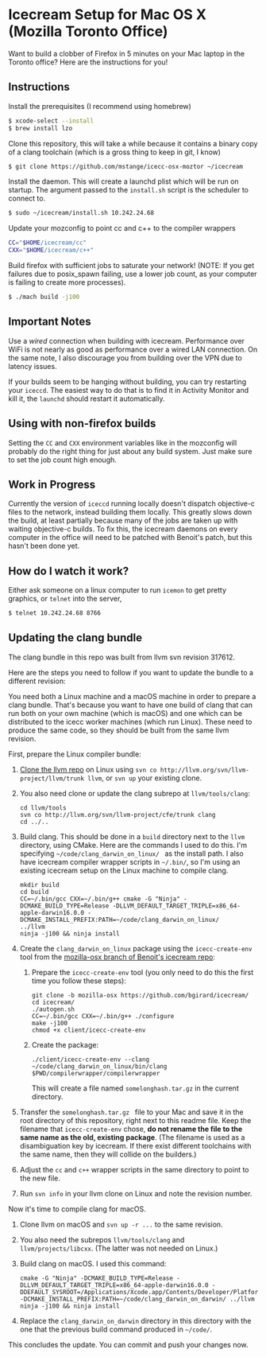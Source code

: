 # Icecream Setup for Mac OS X (Mozilla Toronto Office)

Want to build a clobber of Firefox in 5 minutes on your Mac laptop in the
Toronto office? Here are the instructions for you!

## Instructions

Install the prerequisites (I recommend using homebrew)

```bash
$ xcode-select --install
$ brew install lzo
```

Clone this repository, this will take a while because it contains a binary copy
of a clang toolchain (which is a gross thing to keep in git, I know)

```bash
$ git clone https://github.com/mstange/icecc-osx-moztor ~/icecream
```

Install the daemon. This will create a launchd plist which will be run on startup.
The argument passed to the `install.sh` script is the scheduler to connect to.

```bash
$ sudo ~/icecream/install.sh 10.242.24.68
```

Update your mozconfig to point cc and c++ to the compiler wrappers

```bash
CC="$HOME/icecream/cc"
CXX="$HOME/icecream/c++"
```

Build firefox with sufficient jobs to saturate your network! (NOTE: If you get
failures due to posix_spawn failing, use a lower job count, as your computer is
failing to create more processes).

```bash
$ ./mach build -j100
```

## Important Notes

Use a _wired_ connection when building with icecream. Performance over WiFi is
not nearly as good as performance over a wired LAN connection. On the same note,
I also discourage you from building over the VPN due to latency issues.

If your builds seem to be hanging without building, you can try restarting your
`iceccd`. The easiest way to do that is to find it in Activity Monitor and kill 
it, the `launchd` should restart it automatically.

## Using with non-firefox builds

Setting the `CC` and `CXX` environment variables like in the mozconfig will
probably do the right thing for just about any build system. Just make sure to
set the job count high enough.

## Work in Progress

Currently the version of `iceccd` running locally doesn't dispatch objective-c
files to the network, instead building them locally. This greatly slows down the
build, at least partially because many of the jobs are taken up with waiting
objective-c builds. To fix this, the icecream daemons on every computer in the
office will need to be patched with Benoit's patch, but this hasn't been done
yet.

## How do I watch it work?

Either ask someone on a linux computer to run `icemon` to get pretty graphics,
or `telnet` into the server,

```bash
$ telnet 10.242.24.68 8766
```

## Updating the clang bundle

The clang bundle in this repo was built from llvm svn revision 317612.

Here are the steps you need to follow if you want to update the bundle to a
different revision:

You need both a Linux machine and a macOS machine in order to prepare a clang bundle.
That's because you want to have one build of clang that can run both on your own
machine (which is macOS) and one which can be distributed to the icecc worker machines
(which run Linux). These need to produce the same code, so they should be built
from the same llvm revision.

First, prepare the Linux compiler bundle:

1. [Clone the llvm repo](http://clang.llvm.org/get_started.html) on Linux using `svn co http://llvm.org/svn/llvm-project/llvm/trunk llvm`,
   or `svn up` your existing clone.
2. You also need clone or update the clang subrepo at `llvm/tools/clang`:

   ```
   cd llvm/tools
   svn co http://llvm.org/svn/llvm-project/cfe/trunk clang
   cd ../..
   ```

3. Build clang. This should be done in a `build` directory next to the `llvm`
   directory, using CMake.
   Here are the commands I used to do this. I'm specifying `~/code/clang_darwin_on_linux/ `
   as the install path. I also have icecream compiler wrapper scripts in `~/.bin/`,
   so I'm using an existing icecream setup on the Linux machine to compile clang.

    ```
    mkdir build
    cd build
    CC=~/.bin/gcc CXX=~/.bin/g++ cmake -G "Ninja" -DCMAKE_BUILD_TYPE=Release -DLLVM_DEFAULT_TARGET_TRIPLE=x86_64-apple-darwin16.0.0 -DCMAKE_INSTALL_PREFIX:PATH=~/code/clang_darwin_on_linux/      ../llvm
    ninja -j100 && ninja install
    ```

4. Create the `clang_darwin_on_linux` package using the `icecc-create-env` tool from the [mozilla-osx branch of Benoit's icecream repo](https://github.com/bgirard/icecream/):

   1. Prepare the `icecc-create-env` tool (you only need to do this the first time you follow these steps):

      ```
      git clone -b mozilla-osx https://github.com/bgirard/icecream/
      cd icecream/
      ./autogen.sh
      CC=~/.bin/gcc CXX=~/.bin/g++ ./configure
      make -j100
      chmod +x client/icecc-create-env
      ```

   2. Create the package:

      ```
      ./client/icecc-create-env --clang ~/code/clang_darwin_on_linux/bin/clang $PWD/compilerwrapper/compilerwrapper
      ```
      This will create a file named `somelonghash.tar.gz` in the current directory.

5. Transfer the `somelonghash.tar.gz ` file to your Mac and save it in the root directory of this repository, right next to this readme file. Keep the filename that `icecc-create-env` chose, **do not rename the file to the same name as the old, existing package**. (The filename is used as a disambiguation key by icecream. If there exist different toolchains with the same name, then they will collide on the builders.)
6. Adjust the `cc` and `c++` wrapper scripts in the same directory to point to the new file.
7. Run `svn info` in your llvm clone on Linux and note the revision number.

Now it's time to compile clang for macOS.

1. Clone llvm on macOS and `svn up -r ...` to the same revision.
2. You also need the subrepos `llvm/tools/clang` and `llvm/projects/libcxx`. (The latter was not needed on Linux.)
3. Build clang on macOS. I used this command:

   ```
   cmake -G "Ninja" -DCMAKE_BUILD_TYPE=Release -DLLVM_DEFAULT_TARGET_TRIPLE=x86_64-apple-darwin16.0.0 -DDEFAULT_SYSROOT=/Applications/Xcode.app/Contents/Developer/Platforms/MacOSX.platform/Developer/SDKs/MacOSX.sdk/ -DCMAKE_INSTALL_PREFIX:PATH=~/code/clang_darwin_on_darwin/ ../llvm
   ninja -j100 && ninja install
   ```
4. Replace the `clang_darwin_on_darwin` directory in this directory with the one that the previous build command produced in `~/code/`.

This concludes the update. You can commit and push your changes now.
